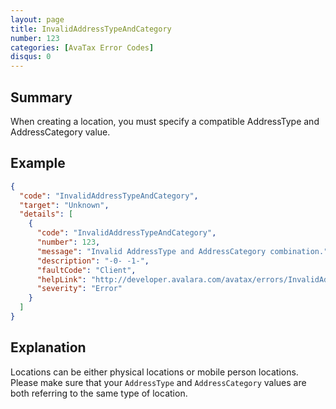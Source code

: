 ```yaml
---
layout: page
title: InvalidAddressTypeAndCategory
number: 123
categories: [AvaTax Error Codes]
disqus: 0
---
```


## Summary

When creating a location, you must specify a compatible AddressType and AddressCategory value.

## Example

```json
{
  "code": "InvalidAddressTypeAndCategory",
  "target": "Unknown",
  "details": [
    {
      "code": "InvalidAddressTypeAndCategory",
      "number": 123,
      "message": "Invalid AddressType and AddressCategory combination.",
      "description": "-0- -1-",
      "faultCode": "Client",
      "helpLink": "http://developer.avalara.com/avatax/errors/InvalidAddressTypeAndCategory",
      "severity": "Error"
    }
  ]
}
```

## Explanation

Locations can be either physical locations or mobile person locations.  Please make sure that your `AddressType` and `AddressCategory` values are both referring to the same type of location.
